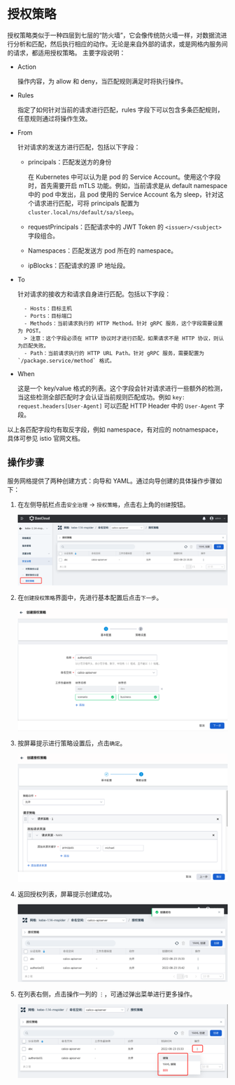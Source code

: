 # 授权策略

授权策略类似于一种四层到七层的“防火墙”，它会像传统防火墙一样，对数据流进行分析和匹配，然后执行相应的动作。无论是来自外部的请求，或是网格内服务间的请求，都适用授权策略。
主要字段说明：

- Action

    操作内容，为 allow 和 deny，当匹配规则满足时将执行操作。

- Rules

    指定了如何针对当前的请求进行匹配，rules 字段下可以包含多条匹配规则，任意规则通过将操作生效。

- From

    针对请求的发送方进行匹配，包括以下字段：

    - principals：匹配发送方的身份

        在 Kubernetes 中可以认为是 pod 的 Service Account。使用这个字段时，首先需要开启 mTLS 功能。例如，当前请求是从 default namespace 中的 pod 中发出，且 pod 使用的 Service Account 名为 sleep，针对这个请求进行匹配，可将 principals 配置为 `cluster.local/ns/default/sa/sleep`。

    - requestPrincipals：匹配请求中的 JWT Token 的 `<issuer>/<subject>` 字段组合。
    - Namespaces：匹配发送方 pod 所在的 namespace。
    - ipBlocks：匹配请求的源 IP 地址段。

- To

    针对请求的接收方和请求自身进行匹配。包括以下字段：

        - Hosts：目标主机
        - Ports：目标端口
        - Methods：当前请求执行的 HTTP Method。针对 gRPC 服务，这个字段需要设置为 POST。
        > 注意：这个字段必须在 HTTP 协议时才进行匹配，如果请求不是 HTTP 协议，则认为匹配失败。
        - Path：当前请求执行的 HTTP URL Path。针对 gRPC 服务，需要配置为 `/package.service/method` 格式。

- When

    这是一个 key/value 格式的列表。这个字段会针对请求进行一些额外的检测，当这些检测全部匹配时才会认证当前规则匹配成功。例如 `key: request.headers[User-Agent]` 可以匹配 HTTP Header 中的 `User-Agent` 字段。

以上各匹配字段均有取反字段，例如 namespace，有对应的 notnamespace，具体可参见 istio 官网文档。

## 操作步骤

服务网格提供了两种创建方式：向导和 YAML。通过向导创建的具体操作步骤如下：

1. 在左侧导航栏点击`安全治理` -> `授权策略`，点击右上角的`创建`按钮。

    ![创建](../../images/authorize01.png)

2. 在`创建授权策略`界面中，先进行基本配置后点击`下一步`。

    ![创建](../../images/authorize02.png)

3. 按屏幕提示进行策略设置后，点击`确定`。

    ![创建](../../images/authorize03.png)

4. 返回授权列表，屏幕提示创建成功。

    ![创建](../../images/authorize04.png)

5. 在列表右侧，点击操作一列的 `⋮`，可通过弹出菜单进行更多操作。

    ![创建](../../images/authorize05.png)
